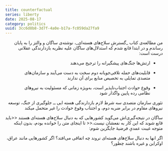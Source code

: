 ```yaml
---
title: counterfactual
series: liberty
date: 2025-08-17
category: politics
uuid: 3cc6d8b8-3d7f-4a0e-b17a-fc059da27fa9
---
```


<div dir="rtl">
من مطالعه‌ی کتاب _گسترش سلاح‌های هسته‌ای_، نوشته‌ی ساگان و والتز را به پایان رساندم و در ابتدا قانع شدم که استدلال‌های ساگان علیه نظریه بازدارندگی عقلانی درست است:

- ارتش‌ها جنگ‌های پیشگیرانه را ترجیح می‌دهند

- قابلیت‌های حمله تلافی‌جویانه دوم سخت به دست می‌آیند و سازمان‌های متصدی تمایلی به تخصیص منابع برای آن ندارند

- وقوع حوادث اجتناب‌ناپذیر است، به‌ویژه زمانی که مسئولیت به نیروهای نظامی رده پایین واگذار شود

تئوری سازمان متصدی سه شرط لازم بازدارندگی هسته ایی ــ جلوگیری از جنگ، توسعه نیروهای مقاوم در برابر ضربه دوم، و اجتناب وقوع حوادث را غیر متحمل میکند 

ساگان در نتیجه‌گیری‌اش می‌گوید کشورهایی که به دنبال سلاح‌های هسته‌ای هستند <<باید قانع شوند که این کار به نفعشان نیست.<< تا اینجای متن را خوانده بودم، بدون اینکه متوجه غیبت عمدیِ فرضیهٔ جایگزین شوم:

اگر انها به دنبال سلاح‌های هسته‌ای نروند چه اتفاقی می‌افتد؟
اگر کشورهایی مانند عراق، اوکراین و غیره باشند چطور؟

</div>